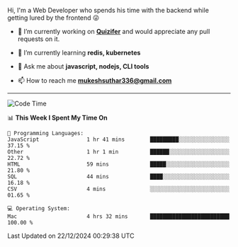 Hi, I'm a Web Developer who spends his time with the backend while getting lured by the frontend 😜

- 🔭 I’m currently working on **[Quizifer](https://github.com/SutharMukesh/Quizifer/)** and would appreciate any pull requests on it.

- 🌱 I’m currently learning **redis, kubernetes**

- 💬 Ask me about **javascript, nodejs, CLI tools**

- 📫 How to reach me **mukeshsuthar336@gmail.com**

---
<!--START_SECTION:waka-->
![Code Time](http://img.shields.io/badge/Code%20Time-3%2C209%20hrs%2021%20mins-blue)

📊 **This Week I Spent My Time On** 

```text
💬 Programming Languages: 
JavaScript               1 hr 41 mins        █████████░░░░░░░░░░░░░░░░   37.15 % 
Other                    1 hr 1 min          ██████░░░░░░░░░░░░░░░░░░░   22.72 % 
HTML                     59 mins             █████░░░░░░░░░░░░░░░░░░░░   21.80 % 
SQL                      44 mins             ████░░░░░░░░░░░░░░░░░░░░░   16.18 % 
CSV                      4 mins              ░░░░░░░░░░░░░░░░░░░░░░░░░   01.65 % 

💻 Operating System: 
Mac                      4 hrs 32 mins       █████████████████████████   100.00 % 
```


 Last Updated on 22/12/2024 00:29:38 UTC
<!--END_SECTION:waka-->
